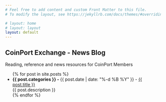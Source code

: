 ```yaml
---
# Feel free to add content and custom Front Matter to this file.
# To modify the layout, see https://jekyllrb.com/docs/themes/#overriding-theme-defaults

# layout: home
# layout: layout
layout: default
---
```


## CoinPort Exchange - News Blog

Reading, reference and news resources for CoinPort Members
    <script>
      document.write(document.location + '<br />');
    </script>
<ul>
  {% for post in site.posts %}
    <li>
      <b>{{ post.categories }} - </b> {{ post.date  | date: "%-d %B %Y" }} - <a href="{{ post.url + '?theme=' + theme }}">{{ post.title }}</a><br />
      {{ post.description }}<br />
    </li>
  {% endfor %}
</ul>
